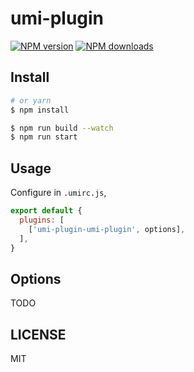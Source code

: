# umi-plugin

[![NPM version](https://img.shields.io/npm/v/umi-plugin.svg?style=flat)](https://npmjs.org/package/umi-plugin)
[![NPM downloads](http://img.shields.io/npm/dm/umi-plugin.svg?style=flat)](https://npmjs.org/package/umi-plugin)



## Install

```bash
# or yarn
$ npm install
```

```bash
$ npm run build --watch
$ npm run start
```

## Usage

Configure in `.umirc.js`,

```js
export default {
  plugins: [
    ['umi-plugin-umi-plugin', options],
  ],
}
```

## Options

TODO

## LICENSE

MIT
